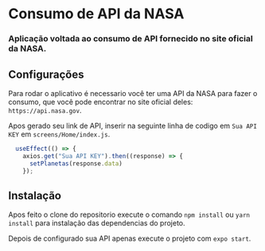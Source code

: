 # Consumo de API da NASA

### Aplicação voltada ao consumo de API fornecido no site oficial da NASA.

## Configurações
Para rodar o aplicativo é necessario você ter uma API da NASA para fazer o consumo, que você pode encontrar no site oficial deles: `https://api.nasa.gov`.

Apos gerado seu link de API, inserir na seguinte linha de codigo em `Sua API KEY` em `screens/Home/index.js`.
```js
  useEffect(() => {
    axios.get("Sua API KEY").then((response) => {
      setPlanetas(response.data)
    });
```

## Instalação
Apos feito o clone do repositorio execute o comando `npm install` ou `yarn install` para instalação das dependencias do projeto.

Depois de configurado sua API apenas execute o projeto com `expo start`.